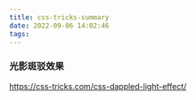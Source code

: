 ```yaml
---
title: css-tricks-summary
date: 2022-09-06 14:02:46
tags:
---
```


### 光影斑驳效果
https://css-tricks.com/css-dappled-light-effect/